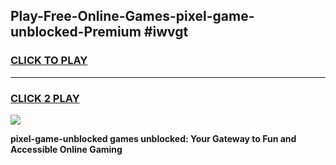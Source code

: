 
## Play-Free-Online-Games-pixel-game-unblocked-Premium #iwvgt
<h3>
<a href="https://premium.freeplayer.one?title=pixel-game-unblocked&ref=8M">CLICK TO PLAY</a></h3>
<hr>

<h3>
<a href="https://premium.freeplayer.one?title=pixel-game-unblocked&ref=8M">CLICK 2 PLAY</a>
  
</h3>

<a href="https://premium.freeplayer.one?title=pixel-game-unblocked&ref=8M"><img src="https://clearcache.store/games.png"></a>


**pixel-game-unblocked games unblocked: Your Gateway to Fun and Accessible Online Gaming**
